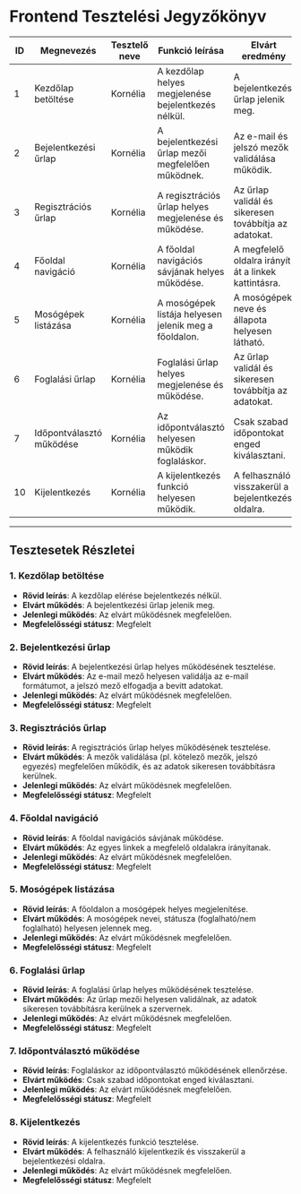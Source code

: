 # Frontend Tesztelési Jegyzőkönyv

| ID  | Megnevezés               | Tesztelő neve | Funkció leírása                                              | Elvárt eredmény                                        | Eredmény | Megfelelősségi státusz | Javítva |
|-----|--------------------------|---------------|-------------------------------------------------------------|-------------------------------------------------------|----------|------------------------|---------|
| 1   | Kezdőlap betöltése       | Kornélia      | A kezdőlap helyes megjelenése bejelentkezés nélkül.          | A bejelentkezési űrlap jelenik meg.                  | siker    | Megfelelt              | -       |
| 2   | Bejelentkezési űrlap     | Kornélia      | A bejelentkezési űrlap mezői megfelelően működnek.           | Az e-mail és jelszó mezők validálása működik.         | siker    | Megfelelt              | -       |
| 3   | Regisztrációs űrlap      | Kornélia      | A regisztrációs űrlap helyes megjelenése és működése.         | Az űrlap validál és sikeresen továbbítja az adatokat. | siker    | Megfelelt              | -       |
| 4   | Főoldal navigáció        | Kornélia      | A főoldal navigációs sávjának helyes működése.                | A megfelelő oldalra irányít át a linkek kattintásra.  | siker    | Megfelelt              | -       |
| 5   | Mosógépek listázása      | Kornélia      | A mosógépek listája helyesen jelenik meg a főoldalon.         | A mosógépek neve és állapota helyesen látható.       | siker    | Megfelelt              | -       |
| 6   | Foglalási űrlap          | Kornélia      | Foglalási űrlap helyes megjelenése és működése.               | Az űrlap validál és sikeresen továbbítja az adatokat. | siker    | Megfelelt              | -       |
| 7   | Időpontválasztó működése | Kornélia      | Az időpontválasztó helyesen működik foglaláskor.              | Csak szabad időpontokat enged kiválasztani.          | siker    | Megfelelt              | -       |
| 10  | Kijelentkezés            | Kornélia      | A kijelentkezés funkció helyesen működik.                     | A felhasználó visszakerül a bejelentkezési oldalra.   | siker    | Megfelelt              | -       |

---

## Tesztesetek Részletei

### 1. Kezdőlap betöltése
- **Rövid leírás**: A kezdőlap elérése bejelentkezés nélkül.
- **Elvárt működés**: A bejelentkezési űrlap jelenik meg.
- **Jelenlegi működés**: Az elvárt működésnek megfelelően.
- **Megfelelősségi státusz**: Megfelelt

### 2. Bejelentkezési űrlap
- **Rövid leírás**: A bejelentkezési űrlap helyes működésének tesztelése.
- **Elvárt működés**: Az e-mail mező helyesen validálja az e-mail formátumot, a jelszó mező elfogadja a bevitt adatokat.
- **Jelenlegi működés**: Az elvárt működésnek megfelelően.
- **Megfelelősségi státusz**: Megfelelt

### 3. Regisztrációs űrlap
- **Rövid leírás**: A regisztrációs űrlap helyes működésének tesztelése.
- **Elvárt működés**: A mezők validálása (pl. kötelező mezők, jelszó egyezés) megfelelően működik, és az adatok sikeresen továbbításra kerülnek.
- **Jelenlegi működés**: Az elvárt működésnek megfelelően.
- **Megfelelősségi státusz**: Megfelelt

### 4. Főoldal navigáció
- **Rövid leírás**: A főoldal navigációs sávjának működése.
- **Elvárt működés**: Az egyes linkek a megfelelő oldalakra irányítanak.
- **Jelenlegi működés**: Az elvárt működésnek megfelelően.
- **Megfelelősségi státusz**: Megfelelt

### 5. Mosógépek listázása
- **Rövid leírás**: A főoldalon a mosógépek helyes megjelenítése.
- **Elvárt működés**: A mosógépek nevei, státusza (foglalható/nem foglalható) helyesen jelennek meg.
- **Jelenlegi működés**: Az elvárt működésnek megfelelően.
- **Megfelelősségi státusz**: Megfelelt

### 6. Foglalási űrlap
- **Rövid leírás**: A foglalási űrlap helyes működésének tesztelése.
- **Elvárt működés**: Az űrlap mezői helyesen validálnak, az adatok sikeresen továbbításra kerülnek a szervernek.
- **Jelenlegi működés**: Az elvárt működésnek megfelelően.
- **Megfelelősségi státusz**: Megfelelt

### 7. Időpontválasztó működése
- **Rövid leírás**: Foglaláskor az időpontválasztó működésének ellenőrzése.
- **Elvárt működés**: Csak szabad időpontokat enged kiválasztani.
- **Jelenlegi működés**: Az elvárt működésnek megfelelően.
- **Megfelelősségi státusz**: Megfelelt

### 8. Kijelentkezés
- **Rövid leírás**: A kijelentkezés funkció tesztelése.
- **Elvárt működés**: A felhasználó kijelentkezik és visszakerül a bejelentkezési oldalra.
- **Jelenlegi működés**: Az elvárt működésnek megfelelően.
- **Megfelelősségi státusz**: Megfelelt
